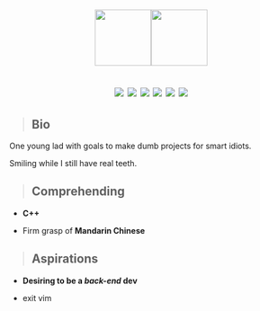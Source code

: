 <h1 align="center"><img src="https://user-images.githubusercontent.com/111497717/202375115-2b54199b-39a9-47cf-b50c-577c2aca49c0.gif" width="100px" height="100px"><img src="https://user-images.githubusercontent.com/111497717/202377076-3bea81f5-4409-496a-8605-65485cb87661.gif" width="100px" height="100px">

![](https://img.shields.io/badge/Migo's-blue?style=for-the-badge) ![](https://img.shields.io/badge/the-ff6666?style=for-the-badge) ![](https://img.shields.io/badge/name,-yellow?style=for-the-badge) ![](https://img.shields.io/badge/coding's-blueviolet?style=for-the-badge) ![](https://img.shields.io/badge/my-blue?style=for-the-badge) ![](https://img.shields.io/badge/game!-ff6600?style=for-the-badge)
</h1>


>## Bio
One young lad with goals to make dumb projects for smart idiots.

 Smiling while  I still have real teeth.

>## Comprehending

- **C++** 

- Firm grasp of **Mandarin Chinese** 

>## Aspirations
- **Desiring to be a *back-end* dev**

- exit vim